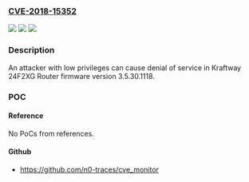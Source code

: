 ### [CVE-2018-15352](https://cve.mitre.org/cgi-bin/cvename.cgi?name=CVE-2018-15352)
![](https://img.shields.io/static/v1?label=Product&message=Kraftway&color=blue)
![](https://img.shields.io/static/v1?label=Version&message=n%2Fa&color=blue)
![](https://img.shields.io/static/v1?label=Vulnerability&message=Denial%20of%20service%20by%20an%20attacker%20with%20low%20privileges&color=brighgreen)

### Description

An attacker with low privileges can cause denial of service in Kraftway 24F2XG Router firmware version 3.5.30.1118.

### POC

#### Reference
No PoCs from references.

#### Github
- https://github.com/n0-traces/cve_monitor

